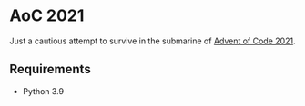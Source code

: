 AoC 2021
========

Just a cautious attempt to survive in the submarine of [Advent of Code 2021](https://adventofcode.com).

Requirements
------------

* Python 3.9